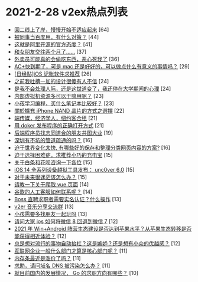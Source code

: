 # 2021-2-28 v2ex热点列表

+ [回二线上了岸，慢慢开始不适应起来](https://www.v2ex.com/t/757001#reply64) [64]
+ [被同事当百度用，有什么对策？](https://www.v2ex.com/t/756894#reply44) [44]
+ [这就是阿里开源的官方态度？](https://www.v2ex.com/t/757013#reply41) [41]
+ [和女朋友交往两个月了......](https://www.v2ex.com/t/757031#reply37) [37]
+ [外卖员可能真的会偷吃东西，恶心死我了](https://www.v2ex.com/t/756996#reply36) [36]
+ [AC+快到期了，可是 mac 还是好好的，可以做点什么有意义的事情吗？](https://www.v2ex.com/t/756923#reply29) [29]
+ [[日经贴]iOS 记账软件求推荐](https://www.v2ex.com/t/756969#reply26) [26]
+ [之前我吐槽一加的设计很傻有人不信](https://www.v2ex.com/t/756887#reply24) [24]
+ [是我不会处理人际，还是这世道变了，我还停在大学期间的心理](https://www.v2ex.com/t/756893#reply24) [24]
+ [内部虚拟机资源多可以干嘛用呢？](https://www.v2ex.com/t/756927#reply23) [23]
+ [小孩学习编程，买什么笔记本比较好？](https://www.v2ex.com/t/756929#reply23) [23]
+ [關於擴充 iPhone NAND 晶片的方式之選擇](https://www.v2ex.com/t/756871#reply22) [22]
+ [端传媒，经济学人，纽约客合租](https://www.v2ex.com/t/756880#reply21) [21]
+ [用 doker 发布程序的正确打开方式](https://www.v2ex.com/t/756928#reply21) [21]
+ [后端程序员找志同道合的朋友共图大业](https://www.v2ex.com/t/756896#reply19) [19]
+ [深圳有不坑的管道疏通的吗？](https://www.v2ex.com/t/757005#reply16) [16]
+ [迫于世界变化太快, 有哪些好的保存和整理分类网页内容的方案?](https://www.v2ex.com/t/756967#reply16) [16]
+ [迫于选择困难症，求推荐小巧的充电宝](https://www.v2ex.com/t/757015#reply15) [15]
+ [关于白条和花呗咨询一下各位](https://www.v2ex.com/t/756898#reply15) [15]
+ [iOS 14 全系列设备越狱工具发布： unc0ver 6.0](https://www.v2ex.com/t/756944#reply15) [15]
+ [对于未来很迷茫该怎么办？](https://www.v2ex.com/t/756989#reply15) [15]
+ [请教一下关于爬取 vue 页面](https://www.v2ex.com/t/756936#reply14) [14]
+ [谷歌的人工客服如何联系呢？](https://www.v2ex.com/t/756953#reply14) [14]
+ [Boss 直聘求职者需要实名认证？什么操作](https://www.v2ex.com/t/756899#reply13) [13]
+ [v2er 音乐分享交流群](https://www.v2ex.com/t/756943#reply13) [13]
+ [小孩需要多找朋友一起玩吗](https://www.v2ex.com/t/756948#reply13) [13]
+ [请问大家 ios 如何将微信 8 回退到微信 7](https://www.v2ex.com/t/756895#reply12) [12]
+ [2021 年 Win+Android 阵营生态建设是否达到苹果水平？从苹果生态转移是否能获得相近体验？](https://www.v2ex.com/t/756945#reply12) [12]
+ [总是想对流行的事物自动抬杠？这是嫉妒？还是想有小众的优越感？](https://www.v2ex.com/t/756951#reply12) [12]
+ [互联网企业一般什么部门才算是核心部门呢？](https://www.v2ex.com/t/757017#reply11) [11]
+ [内存条最近是涨价了吗？](https://www.v2ex.com/t/756940#reply11) [11]
+ [求助，请问域名 DNS 被污染怎么办？](https://www.v2ex.com/t/756971#reply11) [11]
+ [就目前国内的发展情况， Go 的求职方向有哪些？](https://www.v2ex.com/t/756993#reply10) [10]
